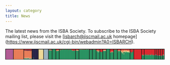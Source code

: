 ```yaml
---
layout: category
title: News
---
```


The latest news from the ISBA Society. To subscribe to the ISBA Society mailing list, please visit the [isbarch@jiscmail.ac.uk homepage] (https://www.jiscmail.ac.uk/cgi-bin/webadmin?A0=ISBARCH).

![Admixture](/assets/images/banners/admixture.png)
